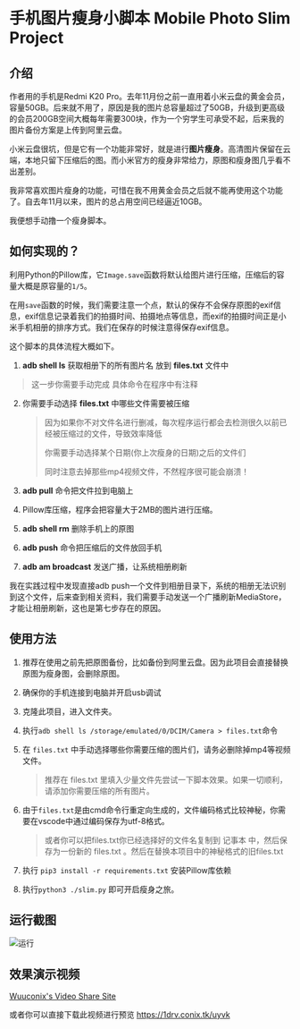# 手机图片瘦身小脚本 Mobile Photo Slim Project

## 介绍

作者用的手机是Redmi K20 Pro。去年11月份之前一直用着小米云盘的黄金会员，容量50GB。后来就不用了，原因是我的图片总容量超过了50GB，升级到更高级的会员200GB空间大概每年需要300块，作为一个穷学生可承受不起，后来我的图片备份方案是上传到阿里云盘。

小米云盘很坑，但是它有一个功能非常好，就是进行**图片瘦身**。高清图片保留在云端，本地只留下压缩后的图。而小米官方的瘦身非常给力，原图和瘦身图几乎看不出差别。

我非常喜欢图片瘦身的功能，可惜在我不用黄金会员之后就不能再使用这个功能了。自去年11月以来，图片的总占用空间已经逼近10GB。

我便想手动撸一个瘦身脚本。

## 如何实现的？

利用Python的Pillow库，它`Image.save`函数将默认给图片进行压缩，压缩后的容量大概是原容量的`1/5`。

在用`save`函数的时候，我们需要注意一个点，默认的保存不会保存原图的exif信息，exif信息记录着我们的拍摄时间、拍摄地点等信息，而exif的拍摄时间正是小米手机相册的排序方式。我们在保存的时候注意得保存exif信息。

这个脚本的具体流程大概如下。

1.  **adb shell ls** 获取相册下的所有图片名 放到 **files.txt** 文件中

   > 这一步你需要手动完成 具体命令在程序中有注释

2. 你需要手动选择 **files.txt** 中哪些文件需要被压缩

   > 因为如果你不对文件名进行删减，每次程序运行都会去检测很久以前已经被压缩过的文件，导致效率降低
   >
   > 你需要手动选择某个日期(你上次瘦身的日期)之后的文件们
   >
   > 同时注意去掉那些mp4视频文件，不然程序很可能会崩溃！

3. **adb pull** 命令把文件拉到电脑上

4. Pillow库压缩，程序会把容量大于2MB的图片进行压缩。

5. **adb shell rm** 删除手机上的原图

6.  **adb push** 命令把压缩后的文件放回手机

7. **adb am broadcast** 发送广播，让系统相册刷新

我在实践过程中发现直接adb push一个文件到相册目录下，系统的相册无法识别到这个文件，后来查到相关资料，我们需要手动发送一个广播刷新MediaStore，才能让相册刷新，这也是第七步存在的原因。

## 使用方法

1. 推荐在使用之前先把原图备份，比如备份到阿里云盘。因为此项目会直接替换原图为瘦身图，会删除原图。

2. 确保你的手机连接到电脑并开启usb调试

3. 克隆此项目，进入文件夹。

4. 执行`adb shell ls /storage/emulated/0/DCIM/Camera > files.txt`命令

5. 在 `files.txt` 中手动选择哪些你需要压缩的图片们，请务必删除掉mp4等视频文件。

   > 推荐在 files.txt 里填入少量文件先尝试一下脚本效果。如果一切顺利，请添加你需要压缩的所有图片。

6. 由于`files.txt`是由cmd命令行重定向生成的，文件编码格式比较神秘，你需要在vscode中通过编码保存为utf-8格式。

   > 或者你可以把files.txt你已经选择好的文件名复制到 记事本 中，然后保存为一份新的 files.txt  。然后在替换本项目中的神秘格式的旧files.txt

7. 执行 `pip3 install -r requirements.txt` 安装Pillow库依赖

7. 执行`python3 ./slim.py`  即可开启瘦身之旅。

## 运行截图

![运行](https://gitee.com/Wuuconix/image_host/raw/master/image-20220308001645895.png)

## 效果演示视频

[Wuuconix's Video Share Site](https://v.conix.tk/?url=https://1drv.conix.tk/uyvk)

或者你可以直接下载此视频进行预览 https://1drv.conix.tk/uyvk
